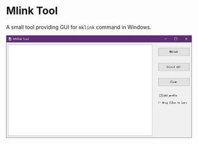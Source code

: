 # Mlink Tool

A small tool providing GUI for `mklink` command in Windows.

![Preview](docs/preview.jpg)